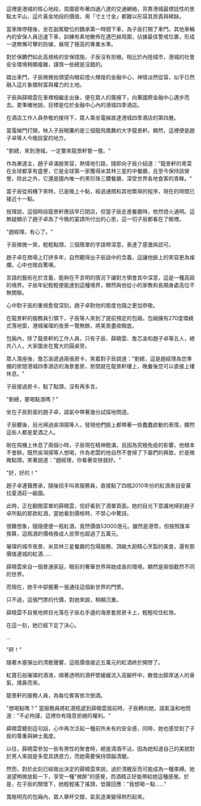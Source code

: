 這裡是港城的核心地段，周圍密布著四通八達的交通網絡，背靠港城最標誌性的景點太平山，這片黃金地段的價值，用「寸土寸金」都難以形容其昂貴與稀缺。  

當車隊停穩後，坐在副駕駛位的魏承第一時間下車，為子辰打開了車門。其他車輛內的安保人員迅速下車，訓練有素地散佈在邁巴赫周圍，佔據最佳警戒位置，形成一道無懈可擊的防線，展現了極高的專業水準。  

對於保鑣們如此高規格的安保措施，子辰沒有拒絕。相比於內陸城市，港城的社會安全環境稍顯複雜，謹慎一些總是沒錯的。  

踏出車門，子辰微微抬頭望向眼前燈火輝煌的金融中心，神情淡然從容，似乎已然融入這片象徵財富與權力的土地。

子辰與薛曉雲在車裡相繼走出後，便在眾人的簇擁下，向著國際金融中心邁步而去。更準確地說，目標是位於金融中心內的港城四季酒店。  

在酒店工作人員恭敬的接待下，眾人乘坐電梯直達港城四季酒店的第四層。  

當電梯門打開，映入子辰眼簾的是三個龍飛鳳舞的大字龍景軒。顯然，這裡便是趙子卓等人今晚設宴的地方。  

"劉總，來到港城，一定要來龍景軒嘗一嘗。"  

作為東道主，趙子卓滿臉笑容，熱情地引路，隨即向子辰介紹道："龍景軒的粵菜在全球都享有盛譽，它是全球第一家獲得米其林三星的中餐廳，且至今保持該榮譽。除此之外，它還是國內唯一的黑珍珠三鑽餐廳，深受世界各地食客的青睞。"  

當子辰從飛機下來時，已是晚上十點，經過通關和其他繁瑣的程序，現在的時間已接近十一點。  

按理說，這個時段龍景軒應該早已閉店，但當子辰走進餐廳時，依然燈火通明。這無疑顯示了趙子卓為了今晚的宴請所付出的心思，這一切子辰都看在了眼裡。

"趙經理，有心了。"  

子辰微微一笑，輕輕點頭，三個簡單的字語帶深意，表達了感激與認可。  

趙子卓在商場上打拼多年，自然聽得出子辰話中的含義，這讓他臉上的笑容更為燦爛，心中也暗自驚嘆。  

言語的藝術在於含蓄，能夠在不言明的情況下讓對方領會其中深意，這是一種高超的境界。子辰年紀輕輕便能達到這種境界，顯然與他從小的家教和長期身處高位不無關聯。  

心中對子辰的重視愈發深刻，趙子卓對他的態度也隨之更加恭敬。  

在龍景軒的服務員引領下，子辰等人來到了提前預定的包廂，包廂擁有270度環繞式落地窗，港城璀璨的夜景一覽無餘，將美景盡收眼底。  

包廂內，除了龍景軒的工作人員，只有子辰、薛曉雲、詹芯渝和趙子卓等五人，總共八人，大家圍坐在寬大的圓桌旁。  

眾人落座後，詹芯渝遞過兩張房卡，笑着對子辰說道："劉總，這是趙經理為您準備的房間港城四季酒店的海景套房，房間就在龍景軒樓上，晚餐後您可以直接上樓休息。"  

子辰接過房卡，點了點頭，沒有再多言。

"劉總，要喝點酒嗎？"  

坐在子辰對面的趙子卓，語氣中帶著幾分試探地問道。  

子辰聽後，目光掃過吳項揚等人，發現他們臉上都帶著一些蠢蠢欲動的表情，顯然這些人都是愛酒之人。  

剛在飛機上休息了兩個小時，子辰現在精神飽滿，且因為究極免疫的影響，他根本不會醉。既然吳項揚等人想喝，作為老闆的他自然不會掃了下屬們的興致，於是微微點頭，笑著說道："趙經理，你看著安排就好。"  

"好，好的！"  

趙子卓連聲應承，隨後招手叫來服務員，直接點了四瓶2010年份的紅酒來自安慕拉夏酒莊一級園。  

此時，正在翻閱菜單的薛曉雲，恰好看到了酒單頁面。她的目光下意識地掃到趙子卓所點的那款紅酒，當她看到價格時，不禁心中驚訝。  

很難想象，隨隨便便一瓶紅酒，竟然價值53000港元。雖然是港幣，但按照匯率換算，這瓶酒的價格換成人民幣也超過了五萬元。  

璀璨的城市夜景、米其林三星餐廳的包場服務、頂級大廚精心烹製的美食，還有那價值連城的紅酒……  

薛曉雲來自一個普通家庭，眼前的奢華世界與她成長的環境，顯然是兩個截然不同的世界。  

而現在，她手中卻握著一張通往這個新世界的門票。  

只不過，這張門票的代價，對她來說，稍顯沉重。  

薛曉雲不自覺地將目光落在子辰右手邊的海景套房房卡上，輕輕咬住紅唇。  

在這一刻，她已經下定了決心。  

...

"砰！"

隨著木塞彈出的清脆聲響，這瓶價值接近五萬元的紅酒終於開啓了。

紅寶石般璀璨的酒液，順著透明的酒杯壁緩緩流入高腳杯中，散發出醇厚迷人的香氣，撲鼻而來。

龍景軒的服務人員，為每位賓客依次倒酒。

"想喝點嗎？" 當服務員將紅酒瓶遞到薛曉雲面前時，子辰轉向她，語氣溫和地問道："不必拘謹，這裡你有隨意拒絕的權利。"

薛曉雲聽到這句話，心中再次泛起一種前所未有的安全感，同時，她也感受到了子辰的尊重與紳士風度。

以往，薛曉雲參加一些有男性的聚會時，總是滴酒不沾，因為她知道自己的美貌對於男人來說是多麼具誘惑力，而她需要保持頭腦清醒。

然而，對於此刻已經做出決定的薛曉雲來說，過於清醒反而可能成為一種束縛。她渴望稍微放鬆一下，享受一種"微醉"的感覺，而酒精正好能帶給她這種感覺。於是，在子辰的關懷下，她輕輕搖了搖頭，低聲回應："我想喝一點……"

寬敞明亮的包廂內，眾人舉杯交錯，氣氛逐漸變得熱烈起來。

